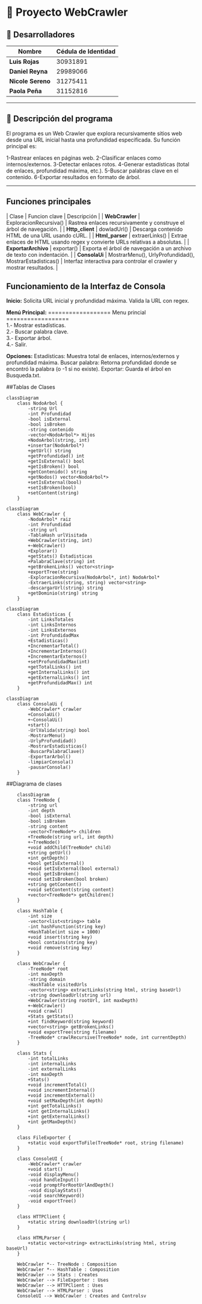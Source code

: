 # 🚀 Proyecto WebCrawler

## 👥 Desarrolladores

| Nombre          | Cédula de Identidad |
|-----------------|---------------------|
| **Luis Rojas**  |     30931891        |
| **Daniel Reyna**|     29989066        |
| **Nicole Sereno**|    31275411        |
| **Paola Peña**  |     31152816        |

---

## 📝 Descripción del programa

El programa es un Web Crawler que explora recursivamente sitios web desde una URL inicial hasta una profundidad especificada. Su función principal es:

1-Rastrear enlaces en páginas web.
2-Clasificar enlaces como internos/externos.
3-Detectar enlaces rotos.
4-Generar estadísticas (total de enlaces, profundidad máxima, etc.).
5-Buscar palabras clave en el contenido.
6-Exportar resultados en formato de árbol.

---

## Funciones principales

| Clase | Funcion clave | Descripción |
| **WebCrawler** | ExploracionRecursiva() | Rastrea enlaces recursivamente y construye el árbol de navegación. |
| **Http_client** | dowladUrl() | Descarga contenido HTML de una URL usando cURL. |
| **Html_parser** | extraerLinks() | Extrae enlaces de HTML usando regex y convierte URLs relativas a absolutas. |
| **ExportarArchivo** | exportar() | Exporta el árbol de navegación a un archivo de texto con indentación. | 
| **ConsolaUi** | MostrarMenu(), UrlyProfundidad(), MostrarEstadisticas() | Interfaz interactiva para controlar el crawler y mostrar resultados.
 |

## Funcionamiento de la Interfaz de Consola

**Inicio:**
Solicita URL inicial y profundidad máxima.
Valida la URL con regex.

**Menú Principal:**
==================  Menu princial  ==================  
1.- Mostrar estadísticas.  
2.- Buscar palabra clave.  
3.- Exportar árbol.  
4.- Salir.  

**Opciones:**
Estadísticas: Muestra total de enlaces, internos/externos y profundidad máxima.
Buscar palabra: Retorna profundidad donde se encontró la palabra (o -1 si no existe).
Exportar: Guarda el árbol en Busqueda.txt.

##Tablas de Clases
```mermaid
classDiagram
    class NodoArbol {
        -string Url
        -int Profundidad
        -bool isExternal
        -bool isBroken
        -string contenido
        -vector<NodoArbol*> Hijos
        +NodoArbol(string, int)
        +insertar(NodoArbol*)
        +getUrl() string
        +getProfundidad() int
        +getIsExternal() bool
        +getIsBroken() bool
        +getContenido() string
        +getNodos() vector<NodoArbol*>
        +setIsExternal(bool)
        +setIsBroken(bool)
        +setContent(string)
    }
```

```mermaid
classDiagram
    class WebCrawler {
        -NodoArbol* raiz
        -int Profundidad
        -string url
        -TablaHash urlVisitada
        +WebCrawler(string, int)
        +~WebCrawler()
        +Explorar()
        +getStats() Estadisticas
        +PalabraClave(string) int
        +getBrokenLinks() vector<string>
        +exportTree(string)
        -ExploracionRecursiva(NodoArbol*, int) NodoArbol*
        -ExtraerLinks(string, string) vector<string>
        -descargarUrl(string) string
        +getDominio(string) string
    }
```

```mermaid
classDiagram
    class Estadisticas {
        -int LinksTotales
        -int LinksInternos
        -int LinksExternos
        -int ProfundidadMax
        +Estadisticas()
        +IncrementarTotal()
        +IncrementarInternos()
        +IncrementarExternos()
        +setProfundidadMax(int)
        +getTotalLinks() int
        +getInternalLinks() int
        +getExternalLinks() int
        +getProfundidadMax() int
    }
```

```mermaid
classDiagram
    class ConsolaUi {
        -WebCrawler* crawler
        +ConsolaUi()
        +~ConsolaUi()
        +start()
        -UrlValida(string) bool
        -MostrarMenu()
        -UrlyProfundidad()
        -MostrarEstadisticas()
        -BuscarPalabraClave()
        -ExportarArbol()
        -limpiarConsola()
        -pausarConsola()
    }
```

##Diagrama de clases

```mermaid
    classDiagram
    class TreeNode {
        -string url
        -int depth
        -bool isExternal
        -bool isBroken
        -string content
        -vector<TreeNode*> children
        +TreeNode(string url, int depth)
        +~TreeNode()
        +void addChild(TreeNode* child)
        +string getUrl()
        +int getDepth()
        +bool getIsExternal()
        +void setIsExternal(bool external)
        +bool getIsBroken()
        +void setIsBroken(bool broken)
        +string getContent()
        +void setContent(string content)
        +vector<TreeNode*> getChildren()
    }

    class HashTable {
        -int size
        -vector<list<string>> table
        -int hashFunction(string key)
        +HashTable(int size = 1000)
        +void insert(string key)
        +bool contains(string key)
        +void remove(string key)
    }

    class WebCrawler {
        -TreeNode* root
        -int maxDepth
        -string domain
        -HashTable visitedUrls
        -vector<string> extractLinks(string html, string baseUrl)
        -string downloadUrl(string url)
        +WebCrawler(string rootUrl, int maxDepth)
        +~WebCrawler()
        +void crawl()
        +Stats getStats()
        +int findKeyword(string keyword)
        +vector<string> getBrokenLinks()
        +void exportTree(string filename)
        -TreeNode* crawlRecursive(TreeNode* node, int currentDepth)
    }

    class Stats {
        -int totalLinks
        -int internalLinks
        -int externalLinks
        -int maxDepth
        +Stats()
        +void incrementTotal()
        +void incrementInternal()
        +void incrementExternal()
        +void setMaxDepth(int depth)
        +int getTotalLinks()
        +int getInternalLinks()
        +int getExternalLinks()
        +int getMaxDepth()
    }

    class FileExporter {
        +static void exportToFile(TreeNode* root, string filename)
    }

    class ConsoleUI {
        -WebCrawler* crawler
        +void start()
        -void displayMenu()
        -void handleInput()
        -void promptForRootUrlAndDepth()
        -void displayStats()
        -void searchKeyword()
        -void exportTree()
    }

    class HTTPClient {
        +static string downloadUrl(string url)
    }

    class HTMLParser {
        +static vector<string> extractLinks(string html, string baseUrl)
    }

    WebCrawler *-- TreeNode : Composition
    WebCrawler *-- HashTable : Composition
    WebCrawler --> Stats : Creates
    WebCrawler --> FileExporter : Uses
    WebCrawler --> HTTPClient : Uses
    WebCrawler --> HTMLParser : Uses
    ConsoleUI --> WebCrawler : Creates and Controlsv
```
